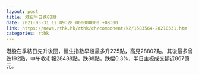 ```yaml
---
layout: post
title: 港股半日跌88點
date: 2021-03-31 12:09:28.000000000 +08:00
link: https://news.rthk.hk/rthk/ch/component/k2/1583564-20210331.htm
categories: rthk
---
```


港股在季結日先升後回，恒生指數早段最多升225點，高見28802點，其後最多曾跌192點，中午收市報28488點，跌88點，跌幅0.3%，半日主板成交額近867億元。
